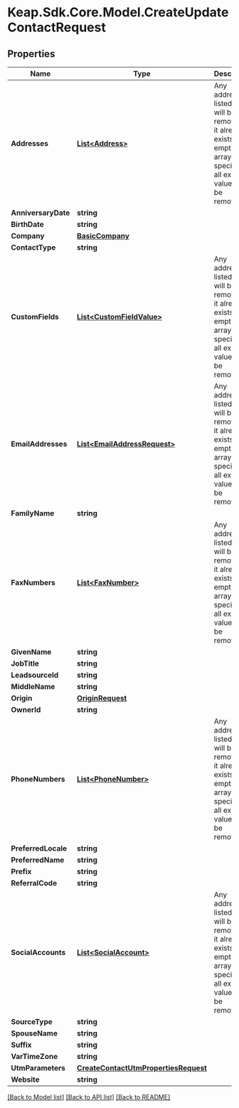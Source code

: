 # Keap.Sdk.Core.Model.CreateUpdateContactRequest

## Properties

Name | Type | Description | Notes
------------ | ------------- | ------------- | -------------
**Addresses** | [**List&lt;Address&gt;**](Address.md) | Any address not listed here will be removed if it already exists. If an empty array is specified, all existing values will be removed. | [optional] 
**AnniversaryDate** | **string** |  | [optional] 
**BirthDate** | **string** |  | [optional] 
**Company** | [**BasicCompany**](BasicCompany.md) |  | [optional] 
**ContactType** | **string** |  | [optional] 
**CustomFields** | [**List&lt;CustomFieldValue&gt;**](CustomFieldValue.md) | Any address not listed here will be removed if it already exists. If an empty array is specified, all existing values will be removed. | [optional] 
**EmailAddresses** | [**List&lt;EmailAddressRequest&gt;**](EmailAddressRequest.md) | Any address not listed here will be removed if it already exists. If an empty array is specified, all existing values will be removed. | [optional] 
**FamilyName** | **string** |  | [optional] 
**FaxNumbers** | [**List&lt;FaxNumber&gt;**](FaxNumber.md) | Any address not listed here will be removed if it already exists. If an empty array is specified, all existing values will be removed. | [optional] 
**GivenName** | **string** |  | [optional] 
**JobTitle** | **string** |  | [optional] 
**LeadsourceId** | **string** |  | [optional] 
**MiddleName** | **string** |  | [optional] 
**Origin** | [**OriginRequest**](OriginRequest.md) |  | [optional] 
**OwnerId** | **string** |  | [optional] 
**PhoneNumbers** | [**List&lt;PhoneNumber&gt;**](PhoneNumber.md) | Any address not listed here will be removed if it already exists. If an empty array is specified, all existing values will be removed. | [optional] 
**PreferredLocale** | **string** |  | [optional] 
**PreferredName** | **string** |  | [optional] 
**Prefix** | **string** |  | [optional] 
**ReferralCode** | **string** |  | [optional] 
**SocialAccounts** | [**List&lt;SocialAccount&gt;**](SocialAccount.md) | Any address not listed here will be removed if it already exists. If an empty array is specified, all existing values will be removed. | [optional] 
**SourceType** | **string** |  | [optional] 
**SpouseName** | **string** |  | [optional] 
**Suffix** | **string** |  | [optional] 
**VarTimeZone** | **string** |  | [optional] 
**UtmParameters** | [**CreateContactUtmPropertiesRequest**](CreateContactUtmPropertiesRequest.md) |  | [optional] 
**Website** | **string** |  | [optional] 

[[Back to Model list]](../README.md#documentation-for-models) [[Back to API list]](../README.md#documentation-for-api-endpoints) [[Back to README]](../README.md)

